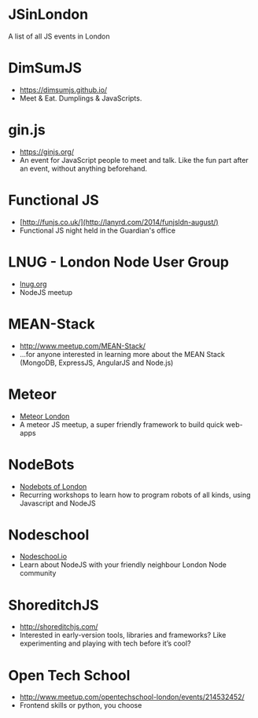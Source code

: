 JSinLondon
==========

A list of all JS events in London

# DimSumJS
* https://dimsumjs.github.io/
* Meet & Eat. Dumplings & JavaScripts.

# gin.js
* https://ginjs.org/
* An event for JavaScript people to meet and talk. Like the fun part after an event, without anything beforehand. 

# Functional JS
* [http://funjs.co.uk/](http://lanyrd.com/2014/funjsldn-august/)
* Functional JS night held in the Guardian's office

# LNUG - London Node User Group
* [lnug.org](http://lnug.org)
* NodeJS meetup

# MEAN-Stack
* http://www.meetup.com/MEAN-Stack/
* ...for anyone interested in learning more about the MEAN Stack (MongoDB, ExpressJS, AngularJS and Node.js)

# Meteor
* [Meteor London](http://www.meetup.com/Meteor-London)
* A meteor JS meetup, a super friendly framework to build quick web-apps

# NodeBots
* [Nodebots of London](http://www.meetup.com/NodeBots-of-London)
* Recurring workshops to learn how to program robots of all kinds, using Javascript and NodeJS

# Nodeschool
* [Nodeschool.io](http://nodeschool.io)
* Learn about NodeJS with your friendly neighbour London Node community

# ShoreditchJS
* http://shoreditchjs.com/
* Interested in early-version tools, libraries and frameworks? Like experimenting and playing with tech before it’s cool?

# Open Tech School
* http://www.meetup.com/opentechschool-london/events/214532452/
* Frontend skills or python, you choose
